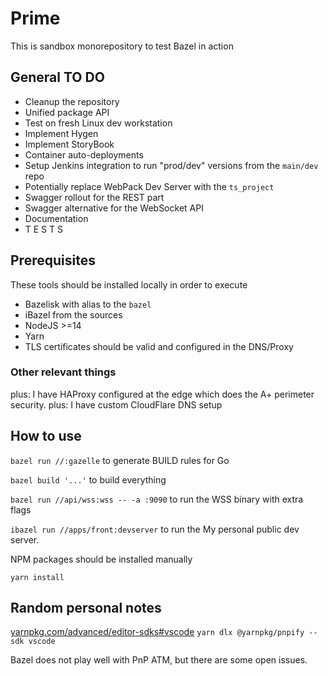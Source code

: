 # Prime

This is sandbox monorepository to test Bazel in action

## General TO DO

- Cleanup the repository
- Unified package API
- Test on fresh Linux dev workstation
- Implement Hygen
- Implement StoryBook
- Container auto-deployments
- Setup Jenkins integration to run "prod/dev" versions from the `main/dev` repo
- Potentially replace WebPack Dev Server with the `ts_project`
- Swagger rollout for the REST part
- Swagger alternative for the WebSocket API
- Documentation
- T E S T S

## Prerequisites

These tools should be installed locally in order to execute

- Bazelisk with alias to the `bazel`
- iBazel from the sources
- NodeJS >=14
- Yarn
- TLS certificates should be valid and configured in the DNS/Proxy

### Other relevant things

plus: I have HAProxy configured at the edge which does the A+ perimeter security.
plus: I have custom CloudFlare DNS setup

## How to use

`bazel run //:gazelle` to generate BUILD rules for Go

`bazel build '...'` to build everything

`bazel run //api/wss:wss -- -a :9090` to run the WSS binary with extra flags

`ibazel run //apps/front:devserver` to run the My personal public dev server.

NPM packages should be installed manually

`yarn install`

## Random personal notes

[yarnpkg.com/advanced/editor-sdks#vscode](https://yarnpkg.com/advanced/editor-sdks#vscode)
`yarn dlx @yarnpkg/pnpify --sdk vscode`

Bazel does not play well with PnP ATM, but there are some open issues.
